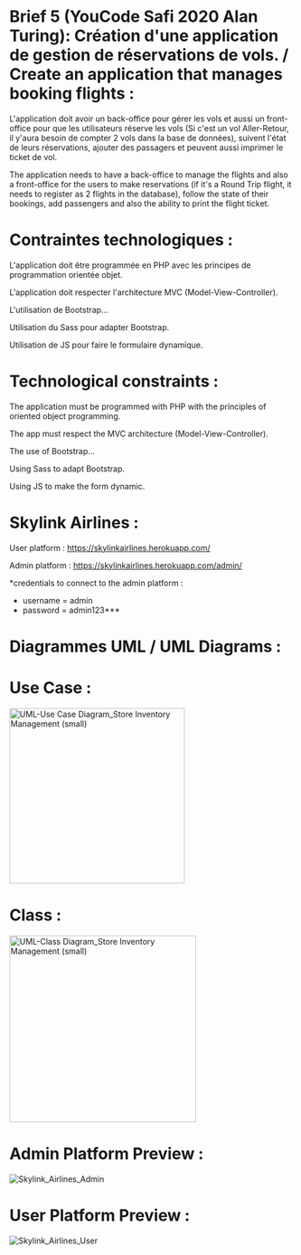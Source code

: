 # Brief 5 (YouCode Safi 2020 Alan Turing): Création d'une application de gestion de réservations de vols. / Create an application that manages booking flights :

L'application doit avoir un back-office pour gérer les vols et aussi un front-office pour que les utilisateurs réserve les vols (Si c'est un vol Aller-Retour, il y'aura besoin de compter 2 vols dans la base de données), suivent l'état de leurs réservations, ajouter des passagers et peuvent aussi imprimer le ticket de vol.

The application needs to have a back-office to manage the flights and also a front-office for the users to make reservations (if it's a Round Trip flight, it needs to register as 2 flights in the database), follow the state of their bookings, add passengers and also the ability to print the flight ticket.

#  Contraintes technologiques :

L'application doit être programmée en PHP avec les principes de programmation orientée objet.

L'application doit respecter l'architecture MVC (Model-View-Controller).

L'utilisation de Bootstrap...

Utilisation du Sass pour adapter Bootstrap.

Utilisation de JS pour faire le formulaire dynamique.

# Technological constraints :

The application must be programmed with PHP with the principles of oriented object programming.

The app must respect the MVC architecture (Model-View-Controller).

The use of Bootstrap...

Using Sass to adapt Bootstrap.

Using JS to make the form dynamic.

# Skylink Airlines :

User platform :
https://skylinkairlines.herokuapp.com/

Admin platform :
https://skylinkairlines.herokuapp.com/admin/

*credentials to connect to the admin platform : 
- username = admin
- password = admin123***

# Diagrammes UML / UML Diagrams :

# Use Case :

<img width="310" alt="UML-Use Case Diagram_Store Inventory Management (small)" src="https://user-images.githubusercontent.com/9354045/116001927-a5f09280-a5e6-11eb-9c10-651419b85523.png">

# Class :

<img width="330" alt="UML-Class Diagram_Store Inventory Management (small)" src="https://user-images.githubusercontent.com/9354045/116832220-5d674500-aba3-11eb-988a-91c1333174c6.png">

# Admin Platform Preview :

![Skylink_Airlines_Admin](https://user-images.githubusercontent.com/9354045/117380534-6b7dd400-aec9-11eb-843f-9612247c73c9.gif)

# User Platform Preview :

![Skylink_Airlines_User](https://user-images.githubusercontent.com/9354045/117380696-d6c7a600-aec9-11eb-82d3-7119033bee59.gif)
